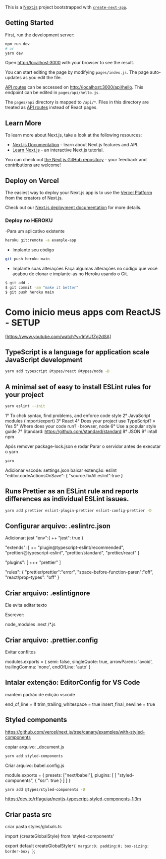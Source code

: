 This is a [Next.js](https://nextjs.org/) project bootstrapped with [`create-next-app`](https://github.com/vercel/next.js/tree/canary/packages/create-next-app).

## Getting Started

First, run the development server:

```bash
npm run dev
# or
yarn dev
```

Open [http://localhost:3000](http://localhost:3000) with your browser to see the result.

You can start editing the page by modifying `pages/index.js`. The page auto-updates as you edit the file.

[API routes](https://nextjs.org/docs/api-routes/introduction) can be accessed on [http://localhost:3000/api/hello](http://localhost:3000/api/hello). This endpoint can be edited in `pages/api/hello.js`.

The `pages/api` directory is mapped to `/api/*`. Files in this directory are treated as [API routes](https://nextjs.org/docs/api-routes/introduction) instead of React pages.

## Learn More

To learn more about Next.js, take a look at the following resources:

- [Next.js Documentation](https://nextjs.org/docs) - learn about Next.js features and API.
- [Learn Next.js](https://nextjs.org/learn) - an interactive Next.js tutorial.

You can check out [the Next.js GitHub repository](https://github.com/vercel/next.js/) - your feedback and contributions are welcome!

## Deploy on Vercel

The easiest way to deploy your Next.js app is to use the [Vercel Platform](https://vercel.com/new?utm_medium=default-template&filter=next.js&utm_source=create-next-app&utm_campaign=create-next-app-readme) from the creators of Next.js.

Check out our [Next.js deployment documentation](https://nextjs.org/docs/deployment) for more details.

### Deploy no HEROKU

-Para um aplicativo existente

```bash
heroku git:remote -a example-app

```

- Implante seu código

```bash
git push heroku main

```

- Implante suas alterações
Faça algumas alterações no código que você acabou de clonar e implante-as no Heroku usando o Git.

```bash
$ git add .
$ git commit -am "make it better"
$ git push heroku main

```

# Como inicio meus apps com ReactJS - SETUP

[https://www.youtube.com/watch?v=1nVUfZg2dSA]


## TypeScript is a language for application scale JavaScript development

```bash
yarn add typescript @types/react @types/node -D
```

## A minimal set of easy to install ESLint rules for your project

```bash
yarn eslint --init
```

1° To chck syntax, find problems, and enforce code style
2° JavaScript modules (import/export)
3° React
4° Does your project use TypeScript? » Yes
5° Where does your code run? · browser, node
6° Use a popular style guide
7° Standard: https://github.com/standard/standard
8° JSON
9° intall npm

Após remover package-lock.json e rodar
Parar o servidor antes de executar o yarn
```bash
yarn
```

Adicionar vscode: settings.json
baixar extenção: eslint
"editor.codeActionsOnSave": {
        "source.fixAll.eslint":true
}

## Runs Prettier as an ESLint rule and reports differences as individual ESLint issues.

```bash
yarn add prettier eslint-plugin-prettier eslint-config-prettier -D
```

## Configurar arquivo: .eslintrc.json

Adicionar: jest
"env":{
    ++
"jest": true
}

"extends": [
    ++
"plugin@typescript-eslint/recommended",
"prettier/@typescript-eslint",
"prettier/standard",
"prettier/react"
]

"plugins": [
    +++
"prettier"
]

"rules": {
    "prettier/prettier":"error",
    "space-before-function-paren":"off",
    "react/prop-types": "off"
}

## Criar arquivo: .eslintignore

Ele evita editar texto

Escrever:

node_modules
.next
/*.js

## Criar arquivo: .prettier.config

Evitar conflitos

modules.exports = {
    semi: false,
    singleQuote: true,
    arrowParens: 'avoid',
    trailingComma: 'none',
    endOfLine: 'auto'
}

## Intalar extenção: EditorConfig for VS Code

mantem padrão de edição vscode

end_of_line = lf
trim_trailing_whitespace = true
insert_final_newline = true

## Styled components

https://github.com/vercel/next.js/tree/canary/examples/with-styled-components

copiar arquivo: _document.js

```bash
yarn add styled-components
```

Criar arquivo: babel.config.js

module.exports = {
    presets: ["next/babel"],
    plugins: [
        [
            "styled-components", { "ssr": true }
        ]
    ]
}

```bash
yarn add @types/styled-components -D

```

https://dev.to/rffaguiar/nextjs-typescript-styled-components-1i3m

## Criar pasta src

criar pasta styles/globals.ts

import {createGlobalStyle} from 'styled-components'

export default createGlobalStyle`
    *{
        margin:0;
        padding:0;
        box-sizing: border-box;
    }
`;


